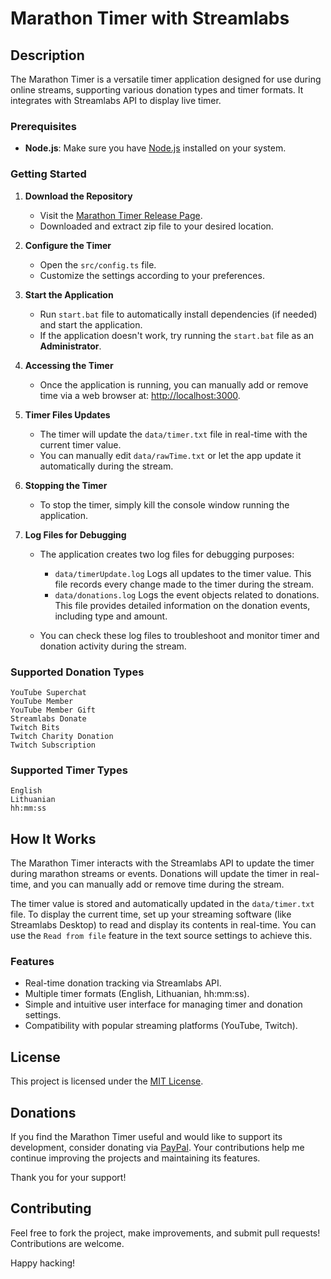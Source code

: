 # Marathon Timer with Streamlabs

## Description

The Marathon Timer is a versatile timer application designed for use during online streams, supporting various donation types and timer formats. It integrates with Streamlabs API to display live timer.

### Prerequisites

- **Node.js**: Make sure you have [Node.js](https://nodejs.org/dist/v20.16.0/node-v20.16.0-x64.msi) installed on your system.

### Getting Started

1. **Download the Repository**

   - Visit the [Marathon Timer Release Page](https://github.com/Vajkis/marathon-timer/releases/latest).
   - Downloaded and extract zip file to your desired location.

2. **Configure the Timer**

   - Open the `src/config.ts` file.
   - Customize the settings according to your preferences.

3. **Start the Application**

   - Run `start.bat` file to automatically install dependencies (if needed) and start the application.
   - If the application doesn't work, try running the `start.bat` file as an **Administrator**.

4. **Accessing the Timer**

   - Once the application is running, you can manually add or remove time via a web browser at: [http://localhost:3000](http://localhost:3000).

5. **Timer Files Updates**

   - The timer will update the `data/timer.txt` file in real-time with the current timer value.
   - You can manually edit `data/rawTime.txt` or let the app update it automatically during the stream.

6. **Stopping the Timer**

   - To stop the timer, simply kill the console window running the application.

7. **Log Files for Debugging**

   - The application creates two log files for debugging purposes:

     - `data/timerUpdate.log` Logs all updates to the timer value. This file records every change made to the timer during the stream.
     - `data/donations.log` Logs the event objects related to donations. This file provides detailed information on the donation events, including type and amount.

   - You can check these log files to troubleshoot and monitor timer and donation activity during the stream.

### Supported Donation Types

```
YouTube Superchat
YouTube Member
YouTube Member Gift
Streamlabs Donate
Twitch Bits
Twitch Charity Donation
Twitch Subscription
```

### Supported Timer Types

```
English
Lithuanian
hh:mm:ss
```

## How It Works

The Marathon Timer interacts with the Streamlabs API to update the timer during marathon streams or events. Donations will update the timer in real-time, and you can manually add or remove time during the stream.

The timer value is stored and automatically updated in the `data/timer.txt` file. To display the current time, set up your streaming software (like Streamlabs Desktop) to read and display its contents in real-time. You can use the `Read from file` feature in the text source settings to achieve this.

### Features

- Real-time donation tracking via Streamlabs API.
- Multiple timer formats (English, Lithuanian, hh:mm:ss).
- Simple and intuitive user interface for managing timer and donation settings.
- Compatibility with popular streaming platforms (YouTube, Twitch).

## License

This project is licensed under the [MIT License](LICENSE).

## Donations

If you find the Marathon Timer useful and would like to support its development, consider donating via [PayPal](https://www.paypal.com/donate/?hosted_button_id=UT5NEX6JVGDBW). Your contributions help me continue improving the projects and maintaining its features.

Thank you for your support!

## Contributing

Feel free to fork the project, make improvements, and submit pull requests! Contributions are welcome.

Happy hacking!
